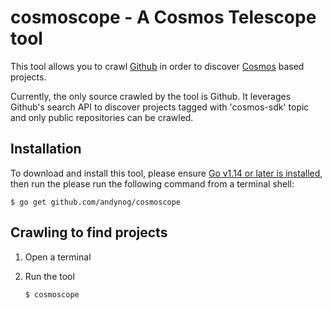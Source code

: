 # cosmoscope - A Cosmos Telescope tool

This tool allows you to crawl [Github](https://github.com) in order to discover [Cosmos](https://cosmos.network) based projects.

Currently, the only source crawled by the tool is Github. It leverages Github's search API to discover projects tagged with 'cosmos-sdk' topic and only public repositories can be crawled.

## Installation

To download and install this tool, please ensure
[Go v1.14 or later is installed](https://golang.org/dl/), then run the please run the following command from a terminal shell:

```shell
$ go get github.com/andynog/cosmoscope
```

## Crawling to find projects

1. Open a terminal
2. Run the tool

    ```$ cosmoscope```
